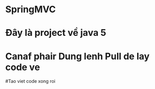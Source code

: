 # SpringMVC

# Đây là project về java 5

# Canaf phair Dung lenh Pull de lay code ve

#Tao viet code xong roi
